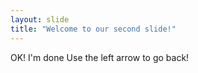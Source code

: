 ```yaml
---
layout: slide
title: "Welcome to our second slide!"
---
```

OK! I'm done
Use the left arrow to go back!
